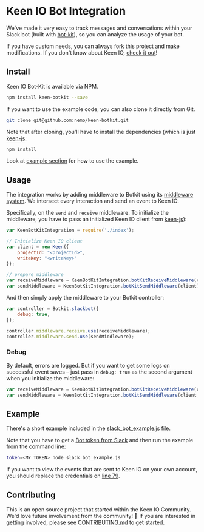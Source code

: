 # Keen IO Bot Integration

We've made it very easy to track messages and conversations within your Slack bot (built with [bot-kit](https://github.com/howdyai/botkit)), so you can analyze the usage of your bot.

If you have custom needs, you can always fork this project and make modifications. If you don't know about Keen IO, [check it out](https://keen.io)!

## Install

Keen IO Bot-Kit is available via NPM.

```bash
npm install keen-botkit --save
```

If you want to use the example code, you can also clone it directly from Git.

```bash
git clone git@github.com:nemo/keen-botkit.git
```

Note that after cloning, you'll have to install the dependencies (which is just [keen-js](https://github.com/keen/keen-js):

```bash
npm install
```

Look at [example section](#example) for how to use the example.

## Usage

The integration works by adding middleware to Botkit using its [middleware system](https://github.com/howdyai/botkit#middleware). We intersect every interaction and send an event to Keen IO.

Specifically, on the `send` and `receive` middleware. To initialize the middleware, you have to pass an initialized Keen IO client from [keen-js](https://github.com/keen/keen-js)):

```javascript
var KeenBotKitIntegration = require('./index');

// Initialize Keen IO client
var client = new Keen({
    projectId: "<projectId>",
    writeKey: "<writeKey>"
});

// prepare middleware
var receiveMiddleware = KeenBotKitIntegration.botKitReceiveMiddleware(client);
var sendMiddleware = KeenBotKitIntegration.botKitSendMiddleware(client);
```

And then simply apply the middleware to your Botkit controller:

```javascript
var controller = Botkit.slackbot({
    debug: true,
});

controller.middleware.receive.use(receiveMiddleware);
controller.middleware.send.use(sendMiddleware);
```

### Debug

By default, errors are logged. But if you want to get some logs on successful event saves – just pass in `debug: true` as the second argument when you initialize the middleware:

```javascript
var receiveMiddleware = KeenBotKitIntegration.botKitReceiveMiddleware(client, {debug: true});
var sendMiddleware = KeenBotKitIntegration.botKitSendMiddleware(client, {debug: true});
```

## Example

There's a short example included in the [slack_bot_example.js](https://github.com/nemo/keen-botkit/blob/master/slack_bot_example.js) file.

Note that you have to get a [Bot token from Slack](http://my.slack.com/services/new/bot) and then run the example from the command line:

```bash
token=<MY TOKEN> node slack_bot_example.js
```

If you want to view the events that are sent to Keen IO on your own account, you should replace the credentials on [line 79](https://github.com/nemo/keen-botkit/blob/master/slack_bot_example.js#L79).

## Contributing

This is an open source project that started within the Keen IO Community. We'd love future involvement from the community! 💖 If you are interested in getting involved, please see [CONTRIBUTING.md](CONTRIBUTING.md) to get started.
